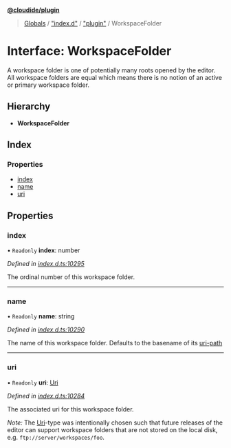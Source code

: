 **[@cloudide/plugin](../README.md)**

> [Globals](../README.md) / ["index.d"](../modules/_index_d_.md) / ["plugin"](../modules/_index_d_._plugin_.md) / WorkspaceFolder

# Interface: WorkspaceFolder

A workspace folder is one of potentially many roots opened by the editor. All workspace folders
are equal which means there is no notion of an active or primary workspace folder.

## Hierarchy

* **WorkspaceFolder**

## Index

### Properties

* [index](_index_d_._plugin_.workspacefolder.md#index)
* [name](_index_d_._plugin_.workspacefolder.md#name)
* [uri](_index_d_._plugin_.workspacefolder.md#uri)

## Properties

### index

• `Readonly` **index**: number

*Defined in [index.d.ts:10295](https://github.com/shuyaqian/cloudide-plugin-api/blob/9d985be/index.d.ts#L10295)*

The ordinal number of this workspace folder.

___

### name

• `Readonly` **name**: string

*Defined in [index.d.ts:10290](https://github.com/shuyaqian/cloudide-plugin-api/blob/9d985be/index.d.ts#L10290)*

The name of this workspace folder. Defaults to
the basename of its [uri-path](#Uri.path)

___

### uri

• `Readonly` **uri**: [Uri](../classes/_index_d_._plugin_.uri.md)

*Defined in [index.d.ts:10284](https://github.com/shuyaqian/cloudide-plugin-api/blob/9d985be/index.d.ts#L10284)*

The associated uri for this workspace folder.

*Note:* The [Uri](#Uri)-type was intentionally chosen such that future releases of the editor can support
workspace folders that are not stored on the local disk, e.g. `ftp://server/workspaces/foo`.
